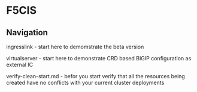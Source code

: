 # F5CIS

## Navigation
ingresslink - start here to demomstrate the beta version

virtualserver - start here to demonstrate CRD based BIGIP configuration as external IC

verify-clean-start.md - befor you start verify that all the resources being created have no conflicts with your current cluster deployments